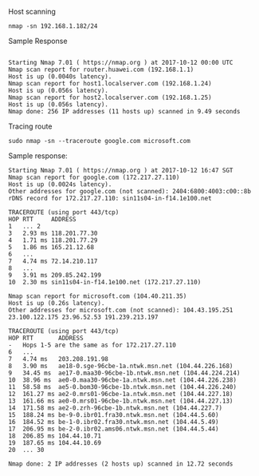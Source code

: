 Host scanning

``` nmap -sn 192.168.1.182/24 ```

Sample Response
```

Starting Nmap 7.01 ( https://nmap.org ) at 2017-10-12 00:00 UTC
Nmap scan report for router.huawei.com (192.168.1.1)
Host is up (0.0040s latency).
Nmap scan report for host1.localserver.com (192.168.1.24)
Host is up (0.056s latency).
Nmap scan report for host2.localserver.com (192.168.1.25)
Host is up (0.056s latency).
Nmap done: 256 IP addresses (11 hosts up) scanned in 9.49 seconds
```

Tracing route
```
sudo nmap -sn --traceroute google.com microsoft.com
```

Sample response:
```
Starting Nmap 7.01 ( https://nmap.org ) at 2017-10-12 16:47 SGT
Nmap scan report for google.com (172.217.27.110)
Host is up (0.0024s latency).
Other addresses for google.com (not scanned): 2404:6800:4003:c00::8b
rDNS record for 172.217.27.110: sin11s04-in-f14.1e100.net

TRACEROUTE (using port 443/tcp)
HOP RTT     ADDRESS
1   ... 2
3   2.93 ms 118.201.77.30
4   1.71 ms 118.201.77.29
5   1.86 ms 165.21.12.68
6   ...
7   4.74 ms 72.14.210.117
8   ...
9   3.91 ms 209.85.242.199
10  2.30 ms sin11s04-in-f14.1e100.net (172.217.27.110)

Nmap scan report for microsoft.com (104.40.211.35)
Host is up (0.26s latency).
Other addresses for microsoft.com (not scanned): 104.43.195.251 23.100.122.175 23.96.52.53 191.239.213.197

TRACEROUTE (using port 443/tcp)
HOP RTT       ADDRESS
-   Hops 1-5 are the same as for 172.217.27.110
6   ...
7   4.74 ms   203.208.191.98
8   3.90 ms   ae18-0.sge-96cbe-1a.ntwk.msn.net (104.44.226.168)
9   34.45 ms  ae17-0.maa30-96cbe-1b.ntwk.msn.net (104.44.224.214)
10  38.96 ms  ae0-0.maa30-96cbe-1a.ntwk.msn.net (104.44.226.238)
11  58.58 ms  ae5-0.bom30-96cbe-1b.ntwk.msn.net (104.44.226.240)
12  161.27 ms ae2-0.mrs01-96cbe-1a.ntwk.msn.net (104.44.227.18)
13  161.66 ms ae0-0.mrs01-96cbe-1b.ntwk.msn.net (104.44.227.13)
14  171.58 ms ae2-0.zrh-96cbe-1b.ntwk.msn.net (104.44.227.7)
15  188.24 ms be-9-0.ibr01.fra30.ntwk.msn.net (104.44.5.60)
16  184.52 ms be-1-0.ibr02.fra30.ntwk.msn.net (104.44.5.49)
17  206.95 ms be-2-0.ibr02.ams06.ntwk.msn.net (104.44.5.44)
18  206.85 ms 104.44.10.71
19  187.65 ms 104.44.10.69
20  ... 30

Nmap done: 2 IP addresses (2 hosts up) scanned in 12.72 seconds
```
